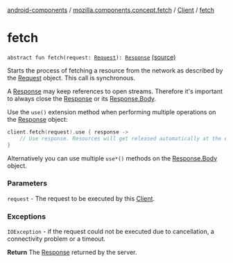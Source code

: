 [android-components](../../index.md) / [mozilla.components.concept.fetch](../index.md) / [Client](index.md) / [fetch](./fetch.md)

# fetch

`abstract fun fetch(request: `[`Request`](../-request/index.md)`): `[`Response`](../-response/index.md) [(source)](https://github.com/mozilla-mobile/android-components/blob/master/components/concept/fetch/src/main/java/mozilla/components/concept/fetch/Client.kt#L41)

Starts the process of fetching a resource from the network as described by the [Request](../-request/index.md) object. This call is
synchronous.

A [Response](../-response/index.md) may keep references to open streams. Therefore it's important to always close the [Response](../-response/index.md) or
its [Response.Body](../-response/-body/index.md).

Use the `use()` extension method when performing multiple operations on the [Response](../-response/index.md) object:

``` Kotlin
client.fetch(request).use { response ->
    // Use response. Resources will get released automatically at the end of the block.
}
```

Alternatively you can use multiple `use*()` methods on the [Response.Body](../-response/-body/index.md) object.

### Parameters

`request` - The request to be executed by this [Client](index.md).

### Exceptions

`IOException` - if the request could not be executed due to cancellation, a connectivity problem or a
timeout.

**Return**
The [Response](../-response/index.md) returned by the server.

